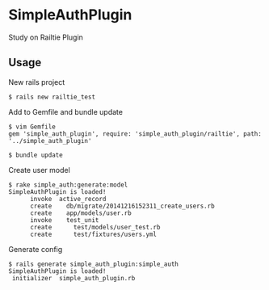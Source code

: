 # SimpleAuthPlugin

Study on Railtie Plugin

## Usage

New rails project

```
$ rails new railtie_test
```

Add to Gemfile and bundle update

```
$ vim Gemfile
gem 'simple_auth_plugin', require: 'simple_auth_plugin/railtie', path: '../simple_auth_plugin'

$ bundle update
```

Create user model

```
$ rake simple_auth:generate:model
SimpleAuthPlugin is loaded!
      invoke  active_record
      create    db/migrate/20141216152311_create_users.rb
      create    app/models/user.rb
      invoke    test_unit
      create      test/models/user_test.rb
      create      test/fixtures/users.yml
```

Generate config

```
$ rails generate simple_auth_plugin:simple_auth
SimpleAuthPlugin is loaded!
 initializer  simple_auth_plugin.rb
```
